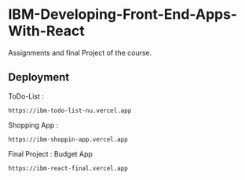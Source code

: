 
# IBM-Developing-Front-End-Apps-With-React

Assignments and final Project of the course.



## Deployment

ToDo-List :

    https://ibm-todo-list-nu.vercel.app

Shopping App :

    https://ibm-shoppin-app.vercel.app
    
Final Project : Budget App

    https://ibm-react-final.vercel.app
    





